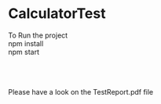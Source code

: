 # CalculatorTest

To Run the project <br />
npm install <br />
npm start<br />

<br />
<br />
<br />
Please have a look on the TestReport.pdf file

